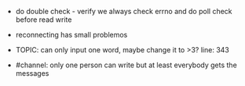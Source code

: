 - do double check - verify we always check errno and do poll check before read write

- reconnecting has small problemos

- TOPIC: can only input one word, maybe change it to >3? line: 343

- #channel: only one person can write but at least everybody gets the messages